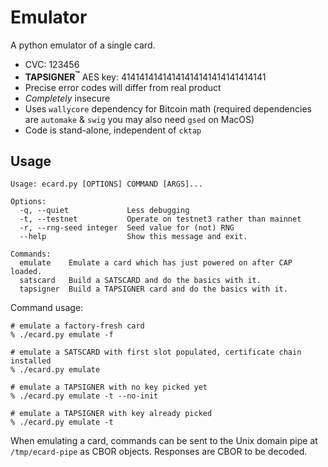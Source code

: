 # Emulator

A python emulator of a single card.

- CVC: 123456
- **TAPSIGNER<sup>&trade;</sup>** AES key: 41414141414141414141414141414141
- Precise error codes will differ from real product
- _Completely_ insecure
- Uses `wallycore` dependency for Bitcoin math (required dependencies are `automake` & `swig` you may also need `gsed` on MacOS)
- Code is stand-alone, independent of `cktap`

## Usage

```
Usage: ecard.py [OPTIONS] COMMAND [ARGS]...

Options:
  -q, --quiet             Less debugging
  -t, --testnet           Operate on testnet3 rather than mainnet
  -r, --rng-seed integer  Seed value for (not) RNG
  --help                  Show this message and exit.

Commands:
  emulate    Emulate a card which has just powered on after CAP loaded.
  satscard   Build a SATSCARD and do the basics with it.
  tapsigner  Build a TAPSIGNER card and do the basics with it.
```

Command usage:

```shell
# emulate a factory-fresh card
% ./ecard.py emulate -f
```

```shell
# emulate a SATSCARD with first slot populated, certificate chain installed
% ./ecard.py emulate
```

```shell
# emulate a TAPSIGNER with no key picked yet
% ./ecard.py emulate -t --no-init
```

```shell
# emulate a TAPSIGNER with key already picked
% ./ecard.py emulate -t
```

When emulating a card, commands can be sent to the Unix domain pipe
at `/tmp/ecard-pipe` as CBOR objects. Responses are CBOR to be decoded.
